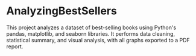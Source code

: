 # AnalyzingBestSellers
This project analyzes a dataset of best-selling books using Python's pandas, matplotlib, and seaborn libraries. It performs data cleaning, statistical summary, and visual analysis, with all graphs exported to a PDF report.
